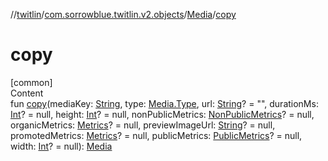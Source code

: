 //[twitlin](../../index.md)/[com.sorrowblue.twitlin.v2.objects](../index.md)/[Media](index.md)/[copy](copy.md)



# copy  
[common]  
Content  
fun [copy](copy.md)(mediaKey: [String](https://kotlinlang.org/api/latest/jvm/stdlib/kotlin/-string/index.html), type: [Media.Type](-type/index.md), url: [String](https://kotlinlang.org/api/latest/jvm/stdlib/kotlin/-string/index.html)? = "", durationMs: [Int](https://kotlinlang.org/api/latest/jvm/stdlib/kotlin/-int/index.html)? = null, height: [Int](https://kotlinlang.org/api/latest/jvm/stdlib/kotlin/-int/index.html)? = null, nonPublicMetrics: [NonPublicMetrics](../-non-public-metrics/index.md)? = null, organicMetrics: [Metrics](../-metrics/index.md)? = null, previewImageUrl: [String](https://kotlinlang.org/api/latest/jvm/stdlib/kotlin/-string/index.html)? = null, promotedMetrics: [Metrics](../-metrics/index.md)? = null, publicMetrics: [PublicMetrics](../-public-metrics/index.md)? = null, width: [Int](https://kotlinlang.org/api/latest/jvm/stdlib/kotlin/-int/index.html)? = null): [Media](index.md)  



